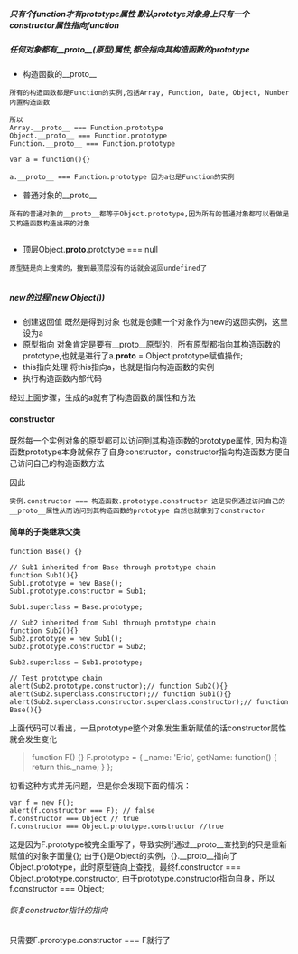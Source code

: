 
##### 只有个function才有prototype属性 默认prototye对象身上只有一个constructor属性指向function
##### 任何对象都有__proto__(原型)属性,都会指向其构造函数的prototype

- 构造函数的__proto__
```
所有的构造函数都是Function的实例,包括Array, Function, Date, Object, Number内置构造函数

所以 
Array.__proto__ === Function.prototype
Object.__proto__ === Function.prototype
Function.__proto__ === Function.prototype

var a = function(){}

a.__proto__ === Function.prototype 因为a也是Function的实例

```
- 普通对象的__proto__

```
所有的普通对象的__proto__都等于Object.prototype,因为所有的普通对象都可以看做是又构造函数构造出来的对象
    
```
- 顶层Object.__proto__.prototype === null
```
原型链是向上搜索的，搜到最顶层没有的话就会返回undefined了
    
```

##### new的过程(new Object())
    
- 创建返回值 既然是得到对象 也就是创建一个对象作为new的返回实例，这里设为a
- 原型指向 对象肯定是要有__proto__原型的，所有原型都指向其构造函数的prototype,也就是进行了a.__proto__ = Object.prototype赋值操作;
- this指向处理 将this指向a，也就是指向构造函数的实例
- 执行构造函数内部代码

 经过上面步骤，生成的a就有了构造函数的属性和方法
 
 
 #### constructor
 
 既然每一个实例对象的原型都可以访问到其构造函数的prototype属性, 因为构造函数prototype本身就保存了自身constructor，constructor指向构造函数方便自己访问自己的构造函数方法
 
 因此
    
    实例.constructor === 构造函数.prototype.constructor 这是实例通过访问自己的__proto__属性从而访问到其构造函数的prototype 自然也就拿到了constructor
    
    
#### 简单的子类继承父类

```
function Base() {}

// Sub1 inherited from Base through prototype chain
function Sub1(){}
Sub1.prototype = new Base();
Sub1.prototype.constructor = Sub1;

Sub1.superclass = Base.prototype;

// Sub2 inherited from Sub1 through prototype chain
function Sub2(){}
Sub2.prototype = new Sub1();
Sub2.prototype.constructor = Sub2;

Sub2.superclass = Sub1.prototype;

// Test prototype chain
alert(Sub2.prototype.constructor);// function Sub2(){}
alert(Sub2.superclass.constructor);// function Sub1(){}
alert(Sub2.superclass.constructor.superclass.constructor);// function Base(){}

```

上面代码可以看出，一旦prototype整个对象发生重新赋值的话constructor属性就会发生变化

> function F() {}
    F.prototype = {
    _name: 'Eric',
    getName: function() {
    return this._name;
    }
};

初看这种方式并无问题，但是你会发现下面的情况：
```
var f = new F();
alert(f.constructor === F); // false 
f.constructor === Object // true
f.constructor === Object.prototype.constructor //true

```
这是因为F.prototype被完全重写了，导致实例f通过__proto__查找到的只是重新赋值的对象字面量{};
由于{}是Object的实例，{}.__proto__指向了Object.prototype，此时原型链向上查找，最终f.constructor === Object.prototype.constructor, 由于prototype.constructor指向自身，所以f.constructor === Object;

###### 恢复constructor指针的指向
只需要F.prorotype.constructor === F就行了